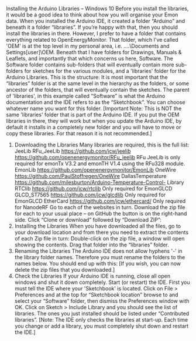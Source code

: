 Installing the Arduino Libraries – Windows 10
Before you install the libraries, it would be a good idea to think about how you will organise your
Emon data. When you installed the Arduino IDE, it created a folder “Arduino” and beneath it a
folder “libraries”. If you’re happy with that, then you should install the libraries in there.
However, I prefer to have a folder that contains everything related to OpenEnergyMonitor. That
folder, which I've called 'OEM' is at the top level in my personal area, i.e. ….\Documents and
Settings\[user]\OEM. Beneath that I have folders for Drawings, Manuals & Leaflets, and
importantly that which concerns us here, Software. The Software folder contains sub-folders that
will eventually contain more sub-folders for sketches for the various modules, and a 'libraries' folder
for the Arduino Libraries. This is the structure:
It is most important that the “libraries” folder is at the same level in the hierarchy as the folders, or
some ancestor of the folders, that will eventually contain the sketches. The parent of 'libraries', in
this example called “Software” is what the Arduino documentation and the IDE refers to as the
“Sketchbook”. You can choose whatever name you want for this folder.
[Important Note: This is NOT the same 'libraries' folder that is part of the Arduino IDE. If you put
the OEM libraries in there, they will work but when you update the Arduino IDE, by default it
installs in a completely new folder and you will have to move or copy these libraries. For that
reason it is not recommended.]
1) Downloading the Libraries
Many libraries are required, this is the full list:
JeeLib
RFu_JeeLib
https://github.com/jcw/jeelib
https://github.com/openenergymonitor/RFu_jeelib
RFu JeeLib is only required for emonTx V3.2 and emonTH V1.4
using the RFu328 module.
EmonLib https://github.com/openenergymonitor/EmonLib
OneWire https://github.com/PaulStoffregen/OneWire
DallasTemperature https://github.com/milesburton/Arduino-Temperature-Control-
 Library
RTClib https://github.com/jcw/rtclib Only required for EmonGLCD
GLCD_ST7565 https://github.com/jcw/glcdlib Only required for EmonGLCD
EtherCard https://github.com/jcw/ethercard/ Only required for NanodeRF
Go to each of the websites in turn. Download the zip file for each to your usual place – on GitHub
the button is on the right-hand side. Click “Clone or download” followed by “Download ZIP”:
2) Installing the Libraries
When you have downloaded all the files, go to your download location and from there you need to
extract the contents of each Zip file in turn: Double-click on the zip file, a window will open
showing the contents. Drag that folder into the “libraries” folder.
3) Renaming the Libraries
The Arduino IDE does not allow hyphens '-' in the library folder names. Therefore you must rename
the folders to the names below. You should end up with this:
[If you wish, you can now delete the zip files that you downloaded.]
4) Check the Libraries
If your Arduino IDE is running, close all open windows and shut it down completely. Start (or
restart) the IDE. First you must tell the IDE where your 'Sketchbook' is located. Click on File >
Preferences and at the top for “Sketchbook location” browse to and select your “Software” folder,
then dismiss the Preferences window with OK. Click on Sketch > Include Library and you should
see the list of libraries. The ones you just installed should be listed under “Contributed libraries”.
[Note: The IDE only checks the libraries at start-up. Each time you change or add a library, you
must completely shut down and restart the IDE.]